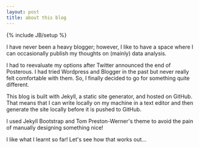 ```yaml
---
layout: post
title: about this blog
---
```

{% include JB/setup %}

I have never been a heavy blogger; however, I like to have a space where I can occasionally publish my thoughts on (mainly) data analysis.

I had to reevaluate my options after Twitter announced the end of Posterous. I had tried Wordpress and Blogger in the past but never really felt comfortable with them. So, I finally decided to go for something quite different.

This blog is built with Jekyll, a static site generator, and hosted on GitHub. That means that I can write locally on my machine in a text editor and then generate the site locally before it is pushed to GitHub.

I used Jekyll Bootstrap and Tom Preston-Werner's theme to avoid the pain of manually designing something nice! 

I like what I learnt so far! Let's see how that works out...